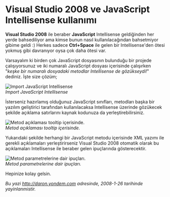 # Visual Studio 2008 ve JavaScript Intellisense kullanımı
**Visual Studio 2008** ile beraber **JavaScript** Intellisense
geldiğinden her yerde bahsediliyor ama kimse bunun nasıl
kullanılacağından bahsetmiyor gibime geldi :) Herkes sadece
**Ctrl+Space** ile gelen bir Intellisense'den ötesi yokmuş gibi
davranıyor oysa çok daha ötesi var.

Varsayalım ki birden çok JavaScript dosyasının bulunduğu bir projede
çalışıyorsunuz ve iki numaralı JavaScript dosyası içerisinde çalışırken
"*keşke bir numaralı dosyadaki metodlar Intellisense de gözükseydi!*"
dediniz. İşte size çözüm;

![Import JavaScript
Intellisense](media/Visual_Studio_2008_ve_JavaScript_Intellisense_kullanimi/25012008_1.png)\
*Import JavaScript Intellisense*

İsterseniz hazırlamış olduğunuz JavaScript sınıfları, metodları başka
bir yazılım geliştirici tarafından kullanılacaksa Intellisense üzerinde
gözükecek şekilde açıklama satırlarını kaynak kodunuza da
yerleştirebilirsiniz.

![Metod açıklaması tooltip
içerisinde.](media/Visual_Studio_2008_ve_JavaScript_Intellisense_kullanimi/25012008_2.png)\
*Metod açıklaması tooltip içerisinde.*

Yukarıdaki şekilde herhangi bir JavaScript metodu içerisinde XML yazımı
ile gerekli açıklamaları yerleştirirseniz Visual Studio 2008 otomatik
olarak bu açıklamaları Intellisense ile beraber gelen ipuçlarında
gösterecektir.

![Metod parametrelerine dair
ipuçları.](media/Visual_Studio_2008_ve_JavaScript_Intellisense_kullanimi/25012008_3.png)\
*Metod parametrelerine dair ipuçları.*

Hepinize kolay gelsin.



*Bu yazi http://daron.yondem.com adresinde, 2008-1-26 tarihinde yayinlanmistir.*
